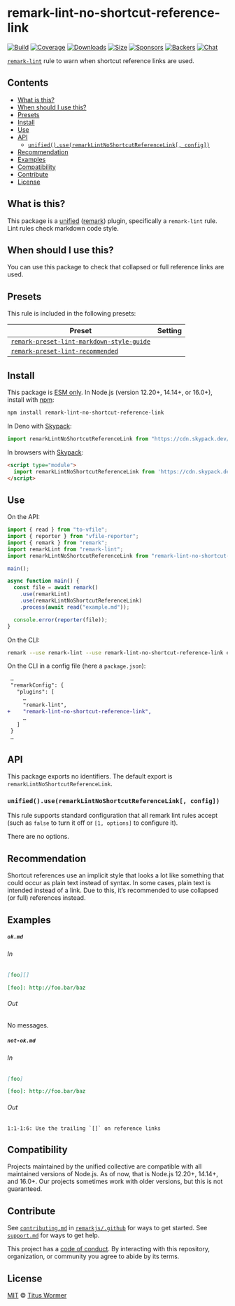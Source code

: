 <!--This file is generated-->

# remark-lint-no-shortcut-reference-link

[![Build][build-badge]][build] [![Coverage][coverage-badge]][coverage]
[![Downloads][downloads-badge]][downloads] [![Size][size-badge]][size]
[![Sponsors][sponsors-badge]][collective]
[![Backers][backers-badge]][collective] [![Chat][chat-badge]][chat]

[`remark-lint`][mono] rule to warn when shortcut reference links are used.

## Contents

- [What is this?](#what-is-this)
- [When should I use this?](#when-should-i-use-this)
- [Presets](#presets)
- [Install](#install)
- [Use](#use)
- [API](#api)
  - [`unified().use(remarkLintNoShortcutReferenceLink[, config])`](#unifieduseremarklintnoshortcutreferencelink-config)
- [Recommendation](#recommendation)
- [Examples](#examples)
- [Compatibility](#compatibility)
- [Contribute](#contribute)
- [License](#license)

## What is this?

This package is a [unified][unified] ([remark][remark]) plugin, specifically a
`remark-lint` rule. Lint rules check markdown code style.

## When should I use this?

You can use this package to check that collapsed or full reference links are
used.

## Presets

This rule is included in the following presets:

| Preset                                                                                                                                          | Setting |
| ----------------------------------------------------------------------------------------------------------------------------------------------- | ------- |
| [`remark-preset-lint-markdown-style-guide`](https://github.com/remarkjs/remark-lint/tree/main/packages/remark-preset-lint-markdown-style-guide) |         |
| [`remark-preset-lint-recommended`](https://github.com/remarkjs/remark-lint/tree/main/packages/remark-preset-lint-recommended)                   |         |

## Install

This package is [ESM only][esm]. In Node.js (version 12.20+, 14.14+, or 16.0+),
install with [npm][npm]:

```sh
npm install remark-lint-no-shortcut-reference-link
```

In Deno with [Skypack][Skypack]:

```js
import remarkLintNoShortcutReferenceLink from "https://cdn.skypack.dev/remark-lint-no-shortcut-reference-link@3?dts";
```

In browsers with [Skypack][Skypack]:

```html
<script type="module">
  import remarkLintNoShortcutReferenceLink from 'https://cdn.skypack.dev/remark-lint-no-shortcut-reference-link@3?min'
</script>
```

## Use

On the API:

```js
import { read } from "to-vfile";
import { reporter } from "vfile-reporter";
import { remark } from "remark";
import remarkLint from "remark-lint";
import remarkLintNoShortcutReferenceLink from "remark-lint-no-shortcut-reference-link";

main();

async function main() {
  const file = await remark()
    .use(remarkLint)
    .use(remarkLintNoShortcutReferenceLink)
    .process(await read("example.md"));

  console.error(reporter(file));
}
```

On the CLI:

```sh
remark --use remark-lint --use remark-lint-no-shortcut-reference-link example.md
```

On the CLI in a config file (here a `package.json`):

```diff
 …
 "remarkConfig": {
   "plugins": [
     …
     "remark-lint",
+    "remark-lint-no-shortcut-reference-link",
     …
   ]
 }
 …
```

## API

This package exports no identifiers. The default export is
`remarkLintNoShortcutReferenceLink`.

### `unified().use(remarkLintNoShortcutReferenceLink[, config])`

This rule supports standard configuration that all remark lint rules accept
(such as `false` to turn it off or `[1, options]` to configure it).

There are no options.

## Recommendation

Shortcut references use an implicit style that looks a lot like something that
could occur as plain text instead of syntax. In some cases, plain text is
intended instead of a link. Due to this, it’s recommended to use collapsed (or
full) references instead.

## Examples

##### `ok.md`

###### In

```markdown
[foo][]

[foo]: http://foo.bar/baz
```

###### Out

No messages.

##### `not-ok.md`

###### In

```markdown
[foo]

[foo]: http://foo.bar/baz
```

###### Out

```text
1:1-1:6: Use the trailing `[]` on reference links
```

## Compatibility

Projects maintained by the unified collective are compatible with all maintained
versions of Node.js. As of now, that is Node.js 12.20+, 14.14+, and 16.0+. Our
projects sometimes work with older versions, but this is not guaranteed.

## Contribute

See [`contributing.md`][contributing] in [`remarkjs/.github`][health] for ways
to get started. See [`support.md`][support] for ways to get help.

This project has a [code of conduct][coc]. By interacting with this repository,
organization, or community you agree to abide by its terms.

## License

[MIT][license] © [Titus Wormer][author]

[build-badge]: https://github.com/remarkjs/remark-lint/workflows/main/badge.svg
[build]: https://github.com/remarkjs/remark-lint/actions
[coverage-badge]: https://img.shields.io/codecov/c/github/remarkjs/remark-lint.svg
[coverage]: https://codecov.io/github/remarkjs/remark-lint
[downloads-badge]: https://img.shields.io/npm/dm/remark-lint-no-shortcut-reference-link.svg
[downloads]: https://www.npmjs.com/package/remark-lint-no-shortcut-reference-link
[size-badge]: https://img.shields.io/bundlephobia/minzip/remark-lint-no-shortcut-reference-link.svg
[size]: https://bundlephobia.com/result?p=remark-lint-no-shortcut-reference-link
[sponsors-badge]: https://opencollective.com/unified/sponsors/badge.svg
[backers-badge]: https://opencollective.com/unified/backers/badge.svg
[collective]: https://opencollective.com/unified
[chat-badge]: https://img.shields.io/badge/chat-discussions-success.svg
[chat]: https://github.com/remarkjs/remark/discussions
[unified]: https://github.com/unifiedjs/unified
[remark]: https://github.com/remarkjs/remark
[mono]: https://github.com/remarkjs/remark-lint
[esm]: https://gist.github.com/sindresorhus/a39789f98801d908bbc7ff3ecc99d99c
[skypack]: https://www.skypack.dev
[npm]: https://docs.npmjs.com/cli/install
[health]: https://github.com/remarkjs/.github
[contributing]: https://github.com/remarkjs/.github/blob/main/contributing.md
[support]: https://github.com/remarkjs/.github/blob/main/support.md
[coc]: https://github.com/remarkjs/.github/blob/main/code-of-conduct.md
[license]: https://github.com/remarkjs/remark-lint/blob/main/license
[author]: https://wooorm.com
